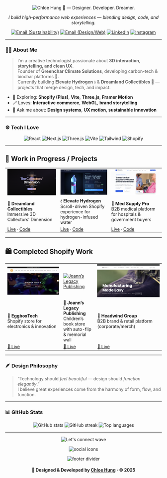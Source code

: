 <!-- 🌸 Profile README • Chloe Hung -->

<!-- Header / Typing intro -->
<p align="center">
  <img
    alt="Chloe Hung 🩵 — Designer. Developer. Dreamer."
    src="https://readme-typing-svg.demolab.com?font=Inter&weight=800&size=28&duration=2600&pause=900&color=38BDF8&center=true&vCenter=true&width=900&lines=Chloe+Hung;Designer.+Developer.+Dreamer."
  />
</p>

<!-- Tagline -->
<p align="center">
  <em>I build high-performance web experiences — blending design, code, and storytelling.</em>
</p>

<!-- Contact & Socials -->
<p align="center">
  <a href="mailto:chloe@greenchar.co"><img alt="Email (Sustainability)" src="https://img.shields.io/badge/Email%20(Greenchar)-16a34a?style=for-the-badge&logo=gmail&logoColor=white"></a>
  <a href="mailto:chloehung.yingxuan@gmail.com"><img alt="Email (Design/Web)" src="https://img.shields.io/badge/Email%20(Design%2FWeb)-111827?style=for-the-badge&logo=gmail&logoColor=white"></a>
  <a href="https://www.linkedin.com/in/chloehungyx" target="_blank"><img alt="LinkedIn" src="https://img.shields.io/badge/LinkedIn-0A66C2?style=for-the-badge&logo=linkedin&logoColor=white"></a>
  <a href="https://instagram.com/hungst.er" target="_blank"><img alt="Instagram" src="https://img.shields.io/badge/Instagram-E4405F?style=for-the-badge&logo=instagram&logoColor=white"></a>
</p>

---

### 👩‍💻 About Me  
> I’m a creative technologist passionate about **3D interaction, storytelling, and clean UX**.<br>
> Founder of **Greenchar Climate Solutions**, developing carbon-tech & biochar platforms 🌱.<br>
> Currently building **Elevate Hydrogen 💧** & **Dreamland Collectibles 🧸** — projects that merge design, tech, and impact.

- 🧪 Exploring: **Shopify (Plus)**, **Vite**, **Three.js**, **Framer Motion**  
- 🪄 Loves: **Interactive commerce**, **WebGL**, **brand storytelling**  
- 💬 Ask me about: **Design systems**, **UX motion**, **sustainable innovation**

---

### ⚙️ Tech I Love
<p align="center">
  <img alt="React" src="https://img.shields.io/badge/React-20232a?logo=react&logoColor=61DAFB&style=for-the-badge">
  <img alt="Next.js" src="https://img.shields.io/badge/Next.js-000?logo=nextdotjs&logoColor=white&style=for-the-badge">
  <img alt="Three.js" src="https://img.shields.io/badge/Three.js-000?logo=three.js&logoColor=white&style=for-the-badge">
  <img alt="Vite" src="https://img.shields.io/badge/Vite-563D7C?logo=vite&logoColor=white&style=for-the-badge">
  <img alt="Tailwind" src="https://img.shields.io/badge/Tailwind-0ea5e9?logo=tailwindcss&logoColor=white&style=for-the-badge">
  <img alt="Shopify" src="https://img.shields.io/badge/Shopify-96BF48?logo=shopify&logoColor=white&style=for-the-badge">
</p>


---

## 🚧 Work in Progress / Projects

|  |  |  |
|---|---|---|
| [![Dreamland Collectibles](https://github.com/chloehungdev/chloehungdev/blob/main/dreamland-collectors.png)](https://3-d-interactive-dreamland-collectibles-9r4a-2xd9jnchk.vercel.app/) | [![Elevate Hydrogen](https://github.com/chloehungdev/chloehungdev/blob/main/elevate-hydrogen.png)](https://elevate-os-61cc9912.base44.app/) | [![Med Supply Pro](https://github.com/chloehungdev/chloehungdev/blob/main/medsupplypro.png)](https://med-supply-pro.vercel.app/home) |
| **🧸 Dreamland Collectibles**<br/>Immersive 3D Collectors' Dimension | **💧 Elevate Hydrogen**<br/>Scroll-driven Shopify experience for hydrogen-infused water | **🏥 Med Supply Pro**<br/>B2B medical platform for hospitals & government buyers |
| [Live](https://3-d-interactive-dreamland-collectibles-9r4a-2xd9jnchk.vercel.app/) · [Code](https://github.com/Chloehungdev/Dreamland-Collectibles) | [Live](https://elevate-os-61cc9912.base44.app/) · [Code](https://github.com/Chloehungdev/Elevate-POC) | [Live](https://med-supply-pro.vercel.app/home) · [Code](https://github.com/Chloehungdev/Med-Supply-Pro) |

---

## 🛍️ Completed Shopify Work

|  |  |  |
|---|---|---|
| [![EggboxTech](https://github.com/chloehungdev/chloehungdev/blob/main/eggboxtechhome.png)](https://www.eggboxtech.com) | [![Joann’s Legacy Publishing](https://github.com/chloehungdev/chloehungdev/blob/main/joannlegacyhero.png)](https://joannslegacypublishing.myshopify.com/) | [![Headwind Group](https://github.com/chloehungdev/chloehungdev/blob/main/headwindgrouphero.png)](https://headwind-group.com/) |
| **🧠 EggboxTech**<br/>Shopify store for electronics & innovation | **📖 Joann’s Legacy Publishing**<br/>Children’s book store with auto-flip & memorial wall | **🏢 Headwind Group**<br/>B2B brand & retail platform (corporate/merch) |
| [🔗 Live](https://www.eggboxtech.com) | [🔗 Live](https://joannslegacypublishing.myshopify.com/) | [🔗 Live](https://headwind-group.com/) |

---

### 🪶 Design Philosophy
> “Technology should *feel beautiful* — design should *function elegantly*.”  
> I believe great experiences come from the harmony of form, flow, and function.

---

### 📊 GitHub Stats

<p align="center">

  <!-- Main stats -->
  <picture>
    <!-- Dark mode -->
    <source
      media="(prefers-color-scheme: dark)"
      srcset="https://github-readme-stats.vercel.app/api?username=chloehungdev&show_icons=true&count_private=true&bg_color=00000000&title_color=A78BFA&text_color=E5E7EB&icon_color=60A5FA&border_color=2A2A2A&border_radius=14&custom_title=Chloe%20Hung%20·%20Creative%20Developer" />
    <!-- Light mode -->
    <source
      media="(prefers-color-scheme: light)"
      srcset="https://github-readme-stats.vercel.app/api?username=chloehungdev&show_icons=true&count_private=true&bg_color=00000000&title_color=4F46E5&text_color=111827&icon_color=2563EB&border_color=D1D5DB&border_radius=14&custom_title=Chloe%20Hung%20·%20Creative%20Developer" />
    <img alt="GitHub stats" height="160"
      src="https://github-readme-stats.vercel.app/api?username=chloehungdev&show_icons=true&count_private=true&bg_color=00000000&title_color=4F46E5&text_color=111827&icon_color=2563EB&border_color=D1D5DB&border_radius=14" />
  </picture>

  <!-- Streak -->
  <picture>
    <!-- Dark -->
    <source
      media="(prefers-color-scheme: dark)"
      srcset="https://streak-stats.demolab.com?user=chloehungdev&theme=transparent&hide_border=false&background=00000000&ring=F472B6&fire=F472B6&currStreakLabel=60A5FA&sideNums=A78BFA&sideLabels=E5E7EB&dates=9CA3AF&border_radius=14&border=2A2A2A" />
    <!-- Light -->
    <source
      media="(prefers-color-scheme: light)"
      srcset="https://streak-stats.demolab.com?user=chloehungdev&theme=transparent&hide_border=false&background=00000000&ring=EC4899&fire=EC4899&currStreakLabel=2563EB&sideNums=7C3AED&sideLabels=374151&dates=6B7280&border_radius=14&border=D1D5DB" />
    <img alt="GitHub streak" height="160"
      src="https://streak-stats.demolab.com?user=chloehungdev&theme=transparent&hide_border=false&background=00000000&ring=EC4899&fire=EC4899&currStreakLabel=2563EB&sideNums=7C3AED&sideLabels=374151&dates=6B7280&border_radius=14&border=D1D5DB" />
  </picture>

  <!-- Top languages -->
  <picture>
    <!-- Dark -->
    <source
      media="(prefers-color-scheme: dark)"
      srcset="https://github-readme-stats.vercel.app/api/top-langs/?username=chloehungdev&layout=compact&bg_color=00000000&title_color=60A5FA&text_color=E5E7EB&border_color=2A2A2A&border_radius=14&langs_count=6" />
    <!-- Light -->
    <source
      media="(prefers-color-scheme: light)"
      srcset="https://github-readme-stats.vercel.app/api/top-langs/?username=chloehungdev&layout=compact&bg_color=00000000&title_color=2563EB&text_color=111827&border_color=D1D5DB&border_radius=14&langs_count=6" />
    <img alt="Top languages" height="140"
      src="https://github-readme-stats.vercel.app/api/top-langs/?username=chloehungdev&layout=compact&bg_color=00000000&title_color=2563EB&text_color=111827&border_color=D1D5DB&border_radius=14&langs_count=6" />
  </picture>


---



<div align="center" style="max-width:2000px; margin:auto;">

<!-- Wave header with better color blend -->
<picture>
  <source media="(prefers-color-scheme: dark)"
    srcset="https://capsule-render.vercel.app/api?type=waving&color=6366F1&height=90&section=header&text=Let%E2%80%99s%20Connect!&fontColor=E5E7EB&fontSize=32&animation=twinkling&fontAlignY=36" />
  <source media="(prefers-color-scheme: light)"
    srcset="https://capsule-render.vercel.app/api?type=waving&color=60A5FA&height=90&section=header&text=Let%E2%80%99s%20Connect!&fontColor=0F172A&fontSize=32&animation=twinkling&fontAlignY=36" />
  <img alt="Let's connect wave"
    src="https://capsule-render.vercel.app/api?type=waving&color=60A5FA&height=90&section=header&text=Let%E2%80%99s%20Connect!&fontColor=0F172A&fontSize=32&animation=twinkling&fontAlignY=36" />
</picture>



<!-- Icon row -->
<p>
  <img
    src="https://skillicons.dev/icons?i=github,linkedin,instagram,notion,figma,vercel&perline=8"
    height="36" alt="social icons"/>
</p>

<!-- Closing wave footer -->
<picture>
  <source media="(prefers-color-scheme: dark)"
    srcset="https://capsule-render.vercel.app/api?type=transparent&height=60&section=footer&text=✨%20Thanks%20for%20visiting!%20✨&fontSize=18&fontColor=9CA3AF" />
  <source media="(prefers-color-scheme: light)"
    srcset="https://capsule-render.vercel.app/api?type=transparent&height=60&section=footer&text=✨%20Thanks%20for%20visiting!%20✨&fontSize=18&fontColor=6B7280" />
  <img alt="footer divider"
    src="https://capsule-render.vercel.app/api?type=transparent&height=60&section=footer&text=✨%20Thanks%20for%20visiting!%20✨&fontSize=18&fontColor=6B7280" />
</picture>

</div>

<h4 align="center">🩵 Designed & Developed by <a href="https://www.eggyhung.com" target="_blank">Chloe Hung</a> · © 2025</h4>
